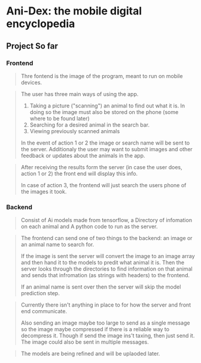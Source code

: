 # Ani-Dex: the mobile digital encyclopedia
## Project So far
### Frontend
> Thre fontend is the image of the program, meant to run on mobile devices.

> The user has three main ways of using the app.
> 1) Taking a picture ("scanning") an animal to find out what it is. In doing so the image must also be stored on the phone (some where to be found later)
> 2) Searching for a desired animal in the search bar.
> 3) Viewing previously scanned animals
>
> In the event of action 1 or 2 the image or search name will be sent to the server.
> Additionaly the user may want to submit images and other feedback or updates about the animals in the app.

> After receiving the results form the server (in case the user does, action 1 or 2) the front end will display this info.
>
> In case of action 3, the frontend will just search the users phone of the images it took.

### Backend
> Consist of Ai models made from tensorflow, a Directory of infomation on each animal and A python code to run as the server.

> The frontend can send one of two things to the backend: an image or an animal name to search for.
>
> If the image is sent the server will convert the image to an image array and then hand it to the models to predit what animal it is.
> Then the server looks through the directories to find information on that animal and sends that infromation (as strings with headers) to the frontend.
>
> If an animal name is sent over then the server will skip the model prediction step. 

> Currently there isn't anything in place to for how the server and front end communicate.
>
> Also sending an image maybe too large to send as a single message so the image maybe compressed if there is a reliable way to decompress it. Though if send the image ins't taxing, then just send it.
> The image could also be sent in multiple messages.

> The models are being refined and will be uplaoded later.
